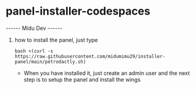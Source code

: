 # panel-installer-codespaces
  
------  Midu Dev ------


1. how to install the panel, just type

       bash <(curl -s https://raw.githubusercontent.com/midumimu29/installer-panel/main/petrodactly.sh)  

    - When you have installed it, just create an admin user and the next step is to setup the panel and install the wings
